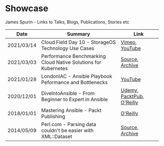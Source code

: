# Showcase

James Spurin - Links to Talks, Blogs, Publications, Stories etc

| Date       | Summary                                             | Link                                                                                         |
| ---------- | --------------------------------------------------- | -------------------------------------------------------------------------------------------- |
| 2021/03/14 | Cloud Field Day 10 - StorageOS Technology Use Cases | [Vimeo](https://vimeo.com/522600934), [YouTube](https://www.youtube.com/watch?v=6EZ7j_6Ta7o) |
| 2021/03/03 | Performance Benchmarking Cloud Native Solutions for Kubernetes | [Source](https://storageos.com/performance-benchmarking-cloud-native-storage-solutions-for-kubernetes), [Archive](https://web.archive.org/web/20210314210935/https://storageos.com/performance-benchmarking-cloud-native-storage-solutions-for-kubernetes)
| 2021/01/28 | LondonIAC - Ansible Playbook Peformance and Bottlenecks | [YouTube](https://www.youtube.com/watch?v=Cu43k9KkUxc) |
| 2020/12/01 | DiveIntoAnsible - From Beginner to Expert in Ansible | [Udemy](https://www.udemy.com/course/diveintoansible/), [PacktPub](https://www.packtpub.com/product/dive-into-ansible-from-beginner-to-expert-in-ansible-video/9781801076937), [O'Reilly](https://www.oreilly.com/library/view/dive-into-ansible/9781801076937/)
| 2018/01/01 | Mastering Ansible - Packt Publishing | [O'Reilly](https://www.oreilly.com/library/view/mastering-ansible/9781788629515/) |
| 2014/05/09 | Perl.com - Parsing data couldn't be easier with XML::Dataset | [Source](https://www.perl.com/article/87/2014/5/9/Parsing-data-couldn-t-be-easier-with-XML--Dataset/), [Archive](https://web.archive.org/web/20210314211547/https://www.perl.com/article/87/2014/5/9/Parsing-data-couldn-t-be-easier-with-XML--Dataset/) |
